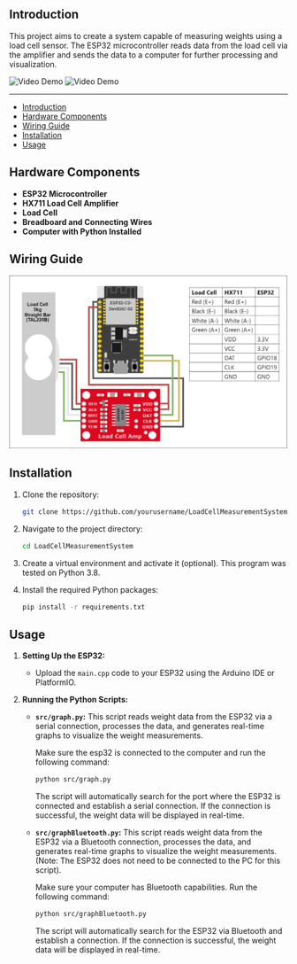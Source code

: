 ## Introduction

This project aims to create a system capable of measuring weights using a load cell sensor. The ESP32 microcontroller reads data from the load cell via the amplifier and sends the data to a computer for further processing and visualization.

![Video Demo](doc\angle_adjsutment_demo.gif)
![Video Demo](doc\loading_demo.gif)


---
- [Introduction](#introduction)
- [Hardware Components](#hardware-components)
- [Wiring Guide](#wiring-guide)
- [Installation](#installation)
- [Usage](#usage)


## Hardware Components

- **ESP32 Microcontroller**
- **HX711 Load Cell Amplifier**
- **Load Cell**
- **Breadboard and Connecting Wires**
- **Computer with Python Installed**

## Wiring Guide

![Wiring Diagram](doc\wiring_diagram.png)


## Installation

1. Clone the repository:

   ```sh
   git clone https://github.com/yourusername/LoadCellMeasurementSystem.git
   ```

2. Navigate to the project directory:

   ```sh
   cd LoadCellMeasurementSystem
   ```
3. Create a virtual environment and activate it (optional). This program was tested on Python 3.8.
4. Install the required Python packages:

   ```sh
   pip install -r requirements.txt
   ```

## Usage

1. **Setting Up the ESP32:**
   - Upload the `main.cpp` code to your ESP32 using the Arduino IDE or PlatformIO.

2. **Running the Python Scripts:**
   - **`src/graph.py`:** This script reads weight data from the ESP32 via a serial connection, processes the data, and generates real-time graphs to visualize the weight measurements.

        Make sure the esp32 is connected to the computer and run the following command:
     ```sh
     python src/graph.py
     ```
     The script will automatically search for the port where the ESP32 is connected and establish a serial connection. If the connection is successful, the weight data will be displayed in real-time.

   - **`src/graphBluetooth.py`:** This script reads weight data from the ESP32 via a Bluetooth connection, processes the data, and generates real-time graphs to visualize the weight measurements. (Note: The ESP32 does not need to be connected to the PC for this script). 
  
        Make sure your computer has Bluetooth capabilities. Run the following command:
     ```sh
     python src/graphBluetooth.py
     ```
        The script will automatically search for the ESP32 via Bluetooth and establish a connection. If the connection is successful, the weight data will be displayed in real-time.

